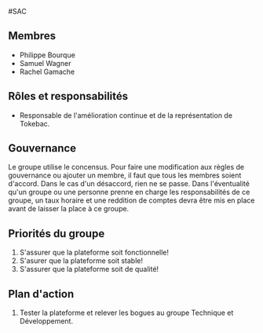 #SAC 

## Membres 
- Philippe Bourque 
- Samuel Wagner 
- Rachel Gamache 

## Rôles et responsabilités 
- Responsable de l'amélioration continue et de la représentation de Tokebac.

## Gouvernance 
Le groupe utilise le concensus. Pour faire une modification aux règles de gouvernance ou ajouter un membre, il faut que tous les membres soient d'accord. Dans le cas d'un désaccord, rien ne se passe. Dans l'éventualité qu'un groupe ou une personne prenne en charge les responsabilités de ce groupe, un taux horaire et une reddition de comptes devra être mis en place avant de laisser la place à ce groupe.

## Priorités du groupe 
1. S'assurer que la plateforme soit fonctionnelle!
2. S'asurer que la plateforme soit stable!
3. S'assurer que la plateforme soit de qualité!

## Plan d'action
1. Tester la plateforme et relever les bogues au groupe Technique et Développement.
